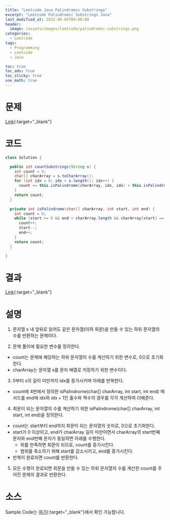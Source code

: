 ```yaml
---
title: "Leetcode Java Palindromic Substrings"
excerpt: "Leetcode Palindromic Substrings Java"
last_modified_at: 2022-09-04T09:00:00
header:
  image: /assets/images/leetcode/palindromic-substrings.png
categories:
  - Leetcode
tags:
  - Programming
  - Leetcode
  - Java

toc: true
toc_ads: true
toc_sticky: true
use_math: true
---
```

# 문제
[Link](https://leetcode.com/problems/palindromic-substrings/){:target="_blank"}

# 코드
```java
class Solution {

  public int countSubstrings(String s) {
    int count = 0;
    char[] charArray = s.toCharArray();
    for (int idx = 0; idx < s.length(); idx++) {
      count += this.isPalindrome(charArray, idx, idx) + this.isPalindrome(charArray, idx, idx + 1);
    }
    return count;
  }

  private int isPalindrome(char[] charArray, int start, int end) {
    int count = 0;
    while (start >= 0 && end < charArray.length && charArray[start] == charArray[end]) {
      count++;
      start--;
      end++;
    }
    return count;
  }

}
```

# 결과
[Link](https://leetcode.com/submissions/detail/790848726/){:target="_blank"}

# 설명
1. 문자열 s 내 앞뒤로 읽어도 같은 문자열(이하 회문)을 만들 수 있는 하위 문자열의 수를 반환하는 문제이다.

2. 문제 풀이에 필요한 변수를 정의한다.
- count는 문제에 해당하는 하위 문자열의 수를 계산하기 위한 변수로, 0으로 초기화한다.
- charArray는 문자열 s를 문자 배열로 저장하기 위한 변수이다.

3. 0부터 s의 길이 미만까지 idx를 증가시키며 아래를 반복한다.
- count에 4번에서 정의한 isPalindrome(char[] charArray, int start, int end) 메서드를 end에 idx와 $idx + 1$인 홀수와 짝수의 경우를 각각 계산하여 더해준다.

4. 회문이 되는 문자열의 수를 계산하기 위한 isPalindrome(char[] charArray, int start, int end)을 정의한다.
- count는 start부터 end까지 회문이 되는 문자열의 숫자로, 0으로 초기화한다.
- start가 0 이상이고, end가 charArray 길이 미만이면서 charArray의 start번째 문자와 end번째 문자가 동일하면 아래를 수행한다.
  - 위를 만족하면 회문이 되므로, count를 증가시킨다.
  - 범위를 축소하기 위해 start를 감소시키고, end를 증가시킨다.
- 반복이 완료되면 count를 반환한다.

5. 모든 수행이 완료되면 회문을 만들 수 있는 하위 문자열의 수를 계산한 count를 주어진 문제의 결과로 반환한다.

# 소스
Sample Code는 [여기](https://github.com/GracefulSoul/leetcode/blob/master/src/main/java/gracefulsoul/problems/PalindromicSubstrings.java){:target="_blank"}에서 확인 가능합니다.